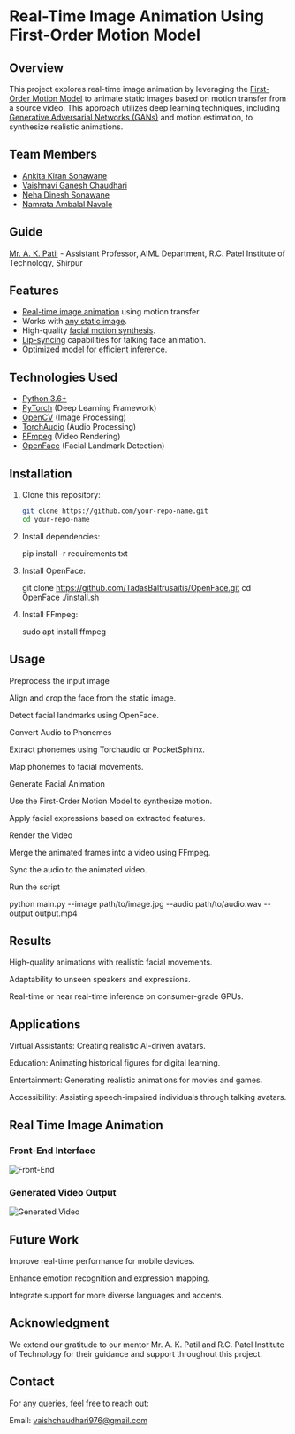 # Real-Time Image Animation Using First-Order Motion Model

## Overview
This project explores real-time image animation by leveraging the <ins>First-Order Motion Model</ins> to animate static images based on motion transfer from a source video. This approach utilizes deep learning techniques, including <ins>Generative Adversarial Networks (GANs)</ins> and motion estimation, to synthesize realistic animations.

## Team Members
- <ins>Ankita Kiran Sonawane</ins>
- <ins>Vaishnavi Ganesh Chaudhari</ins>
- <ins>Neha Dinesh Sonawane</ins>
- <ins>Namrata Ambalal Navale</ins>

## Guide
<ins>Mr. A. K. Patil</ins> - Assistant Professor, AIML Department, R.C. Patel Institute of Technology, Shirpur

## Features
- <ins>Real-time image animation</ins> using motion transfer.
- Works with <ins>any static image</ins>.
- High-quality <ins>facial motion synthesis</ins>.
- <ins>Lip-syncing</ins> capabilities for talking face animation.
- Optimized model for <ins>efficient inference</ins>.

## Technologies Used
- <ins>Python 3.6+</ins>
- <ins>PyTorch</ins> (Deep Learning Framework)
- <ins>OpenCV</ins> (Image Processing)
- <ins>TorchAudio</ins> (Audio Processing)
- <ins>FFmpeg</ins> (Video Rendering)
- <ins>OpenFace</ins> (Facial Landmark Detection)

## Installation
1. Clone this repository:
   ```sh
   git clone https://github.com/your-repo-name.git
   cd your-repo-name

2. Install dependencies:

   pip install -r requirements.txt

3. Install OpenFace:

   git clone https://github.com/TadasBaltrusaitis/OpenFace.git
   cd OpenFace
   ./install.sh

4. Install FFmpeg:

   sudo apt install ffmpeg

## Usage

Preprocess the input image

Align and crop the face from the static image.

Detect facial landmarks using OpenFace.

Convert Audio to Phonemes

Extract phonemes using Torchaudio or PocketSphinx.

Map phonemes to facial movements.

Generate Facial Animation

Use the First-Order Motion Model to synthesize motion.

Apply facial expressions based on extracted features.

Render the Video

Merge the animated frames into a video using FFmpeg.

Sync the audio to the animated video.

Run the script

python main.py --image path/to/image.jpg --audio path/to/audio.wav --output output.mp4

## Results

High-quality animations with realistic facial movements.

Adaptability to unseen speakers and expressions.

Real-time or near real-time inference on consumer-grade GPUs.

## Applications

Virtual Assistants: Creating realistic AI-driven avatars.

Education: Animating historical figures for digital learning.

Entertainment: Generating realistic animations for movies and games.

Accessibility: Assisting speech-impaired individuals through talking avatars.
## Real Time Image Animation

### **Front-End Interface**
![Front-End](https://raw.githubusercontent.com/vaishnavi976/Real-Time-Image-Animation/main/Front%20End.png)

### **Generated Video Output**
![Generated Video](https://raw.githubusercontent.com/vaishnavi976/Real-Time-Image-Animation/main/Output%20Image.png)


## Future Work

Improve real-time performance for mobile devices.

Enhance emotion recognition and expression mapping.

Integrate support for more diverse languages and accents.

## Acknowledgment

We extend our gratitude to our mentor Mr. A. K. Patil and R.C. Patel Institute of Technology for their guidance and support throughout this project.

## Contact

For any queries, feel free to reach out:

Email: vaishchaudhari976@gmail.com
